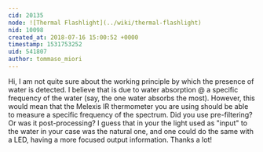 ```yaml
---
cid: 20135
node: ![Thermal Flashlight](../wiki/thermal-flashlight)
nid: 10098
created_at: 2018-07-16 15:00:52 +0000
timestamp: 1531753252
uid: 541807
author: tommaso_miori
---
```


Hi, I am not quite sure about the working principle by which the presence of water is detected.
I believe that is due to water absorption @ a specific frequency of the water (say, the one water absorbs the most). However, this would mean that the Melexis IR thermometer you are using should be able to measure a specific frequency of the spectrum. Did you use pre-filtering? Or was it post-processing?
I guess that in your the light used as "input" to the water in your case was the natural one, and one could do the same with a LED, having a more focused output information.
Thanks a lot!